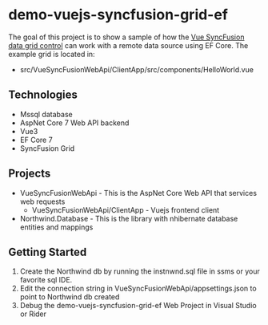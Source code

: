 # demo-vuejs-syncfusion-grid-ef

The goal of this project is to show a sample of how the [Vue SyncFusion data grid control](https://ej2.syncfusion.com/vue/documentation/grid/getting-started/) can work with a remote data source using EF Core.  The example grid is located in:

* src/VueSyncFusionWebApi/ClientApp/src/components/HelloWorld.vue

## Technologies

* Mssql database
* AspNet Core 7 Web API backend
* Vue3
* EF Core 7
* SyncFusion Grid

## Projects

* VueSyncFusionWebApi - This is the AspNet Core Web API that services web requests
	* VueSyncFusionWebApi/ClientApp - Vuejs frontend client
* Northwind.Database - This is the library with nhibernate database entities and mappings

## Getting Started

1. Create the Northwind db by running the instnwnd.sql file in ssms or your favorite sql IDE.
2. Edit the connection string in VueSyncFusionWebApi/appsettings.json to point to Northwind db created
3. Debug the demo-vuejs-syncfusion-grid-ef Web Project in Visual Studio or Rider